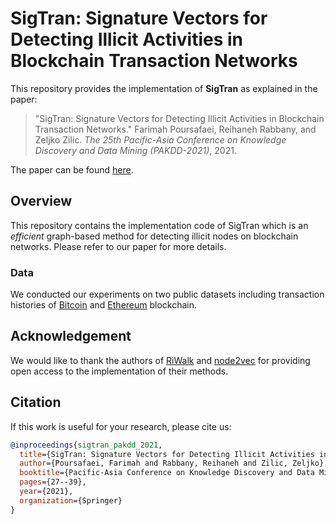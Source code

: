 # SigTran: Signature Vectors for Detecting Illicit Activities in Blockchain Transaction Networks
This repository provides the implementation of **SigTran** as explained in the paper:<br>
> "SigTran: Signature Vectors for Detecting Illicit Activities in Blockchain Transaction Networks." Farimah Poursafaei, Reihaneh Rabbany, and Zeljko Zilic. _The 25th Pacific-Asia Conference on Knowledge Discovery and Data Mining (PAKDD-2021)_, 2021.<br>

The paper can be found [here](http://www.reirab.com/research/Papers/SigTran2021.pdf).

## Overview
This repository contains the implementation code of SigTran which is an _efficient_ graph-based method for detecting illicit nodes on blockchain networks. Please refer to our paper for more details. 

### Data
We conducted our experiments on two public datasets including transaction histories of [Bitcoin](https://www.kaggle.com/ellipticco/elliptic-data-set) and [Ethereum](https://www.kaggle.com/xblock/ethereum-phishing-transaction-network) blockchain.

## Acknowledgement
We would like to thank the authors of [RiWalk](https://github.com/maxuewei2/RiWalk) and [node2vec](https://github.com/aditya-grover/node2vec)
for providing open access to the implementation of their methods.


## Citation
If this work is useful for your research, please cite us:

```bibtex
@inproceedings{sigtran_pakdd_2021,
  title={SigTran: Signature Vectors for Detecting Illicit Activities in Blockchain Transaction Networks},
  author={Poursafaei, Farimah and Rabbany, Reihaneh and Zilic, Zeljko},
  booktitle={Pacific-Asia Conference on Knowledge Discovery and Data Mining},
  pages={27--39},
  year={2021},
  organization={Springer}
}
```
